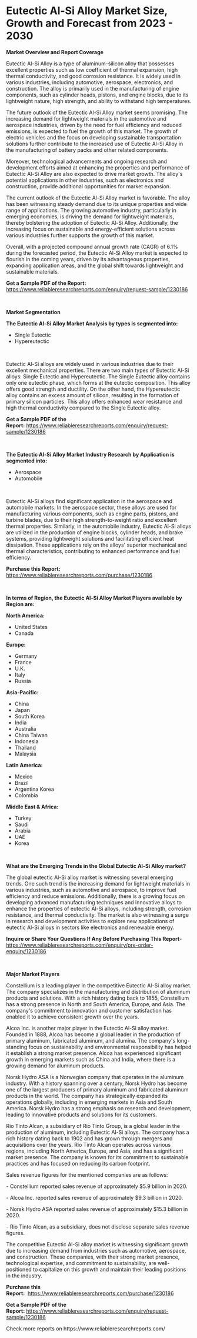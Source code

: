 <p><h1>Eutectic Al-Si Alloy Market Size, Growth and Forecast from 2023 - 2030</h1></p><p><strong>Market Overview and Report Coverage</strong></p>
<p><p>Eutectic Al-Si Alloy is a type of aluminum-silicon alloy that possesses excellent properties such as low coefficient of thermal expansion, high thermal conductivity, and good corrosion resistance. It is widely used in various industries, including automotive, aerospace, electronics, and construction. The alloy is primarily used in the manufacturing of engine components, such as cylinder heads, pistons, and engine blocks, due to its lightweight nature, high strength, and ability to withstand high temperatures.</p><p>The future outlook of the Eutectic Al-Si Alloy market seems promising. The increasing demand for lightweight materials in the automotive and aerospace industries, driven by the need for fuel efficiency and reduced emissions, is expected to fuel the growth of this market. The growth of electric vehicles and the focus on developing sustainable transportation solutions further contribute to the increased use of Eutectic Al-Si Alloy in the manufacturing of battery packs and other related components.</p><p>Moreover, technological advancements and ongoing research and development efforts aimed at enhancing the properties and performance of Eutectic Al-Si Alloy are also expected to drive market growth. The alloy's potential applications in other industries, such as electronics and construction, provide additional opportunities for market expansion.</p><p>The current outlook of the Eutectic Al-Si Alloy market is favorable. The alloy has been witnessing steady demand due to its unique properties and wide range of applications. The growing automotive industry, particularly in emerging economies, is driving the demand for lightweight materials, thereby bolstering the adoption of Eutectic Al-Si Alloy. Additionally, the increasing focus on sustainable and energy-efficient solutions across various industries further supports the growth of this market.</p><p>Overall, with a projected compound annual growth rate (CAGR) of 6.1% during the forecasted period, the Eutectic Al-Si Alloy market is expected to flourish in the coming years, driven by its advantageous properties, expanding application areas, and the global shift towards lightweight and sustainable materials.</p></p>
<p><strong>Get a Sample PDF of the Report:</strong> <a href="https://www.reliableresearchreports.com/enquiry/request-sample/1230186">https://www.reliableresearchreports.com/enquiry/request-sample/1230186</a></p>
<p>&nbsp;</p>
<p><strong>Market Segmentation</strong></p>
<p><strong>The Eutectic Al-Si Alloy Market Analysis by types is segmented into:</strong></p>
<p><ul><li>Single Eutectic</li><li>Hypereutectic</li></ul></p>
<p>&nbsp;</p>
<p><p>Eutectic Al-Si alloys are widely used in various industries due to their excellent mechanical properties. There are two main types of Eutectic Al-Si alloys: Single Eutectic and Hypereutectic. The Single Eutectic alloy contains only one eutectic phase, which forms at the eutectic composition. This alloy offers good strength and ductility. On the other hand, the Hypereutectic alloy contains an excess amount of silicon, resulting in the formation of primary silicon particles. This alloy offers enhanced wear resistance and high thermal conductivity compared to the Single Eutectic alloy.</p></p>
<p><strong>Get a Sample PDF of the Report:</strong>&nbsp;<a href="https://www.reliableresearchreports.com/enquiry/request-sample/1230186">https://www.reliableresearchreports.com/enquiry/request-sample/1230186</a></p>
<p>&nbsp;</p>
<p><strong>The Eutectic Al-Si Alloy Market Industry Research by Application is segmented into:</strong></p>
<p><ul><li>Aerospace</li><li>Automobile</li></ul></p>
<p>&nbsp;</p>
<p><p>Eutectic Al-Si alloys find significant application in the aerospace and automobile markets. In the aerospace sector, these alloys are used for manufacturing various components, such as engine parts, pistons, and turbine blades, due to their high strength-to-weight ratio and excellent thermal properties. Similarly, in the automobile industry, Eutectic Al-Si alloys are utilized in the production of engine blocks, cylinder heads, and brake systems, providing lightweight solutions and facilitating efficient heat dissipation. These applications rely on the alloys' superior mechanical and thermal characteristics, contributing to enhanced performance and fuel efficiency.</p></p>
<p><strong>Purchase this Report:</strong>&nbsp; <a href="https://www.reliableresearchreports.com/purchase/1230186">https://www.reliableresearchreports.com/purchase/1230186</a></p>
<p>&nbsp;</p>
<p><strong>In terms of Region, the Eutectic Al-Si Alloy Market Players available by Region are:</strong></p>
<p>
    <p> <strong> North America: </strong>
        <ul>
            <li>United States</li>
            <li>Canada</li>
        </ul>
        </p> 
    <p> <strong> Europe: </strong>
        <ul>
            <li>Germany</li>
            <li>France</li>
            <li>U.K.</li>
            <li>Italy</li>
            <li>Russia</li>
        </ul>
        </p> 
    <p> <strong> Asia-Pacific: </strong>
        <ul>
            <li>China</li>
            <li>Japan</li>
            <li>South Korea</li>
            <li>India</li>
            <li>Australia</li>
            <li>China Taiwan</li>
            <li>Indonesia</li>
            <li>Thailand</li>
            <li>Malaysia</li>
        </ul>
        </p> 
    <p> <strong> Latin America: </strong>
        <ul>
            <li>Mexico</li>
            <li>Brazil</li>
            <li>Argentina Korea</li>
            <li>Colombia</li>
        </ul>
        </p> 
    <p> <strong> Middle East & Africa: </strong>
        <ul>
            <li>Turkey</li>
            <li>Saudi</li>
            <li>Arabia</li>
            <li>UAE</li>
            <li>Korea</li>
        </ul>
    </p>
    </p>
<p>&nbsp;</p>
<p><strong>What are the Emerging Trends in the Global Eutectic Al-Si Alloy market?</strong></p>
<p><p>The global eutectic Al-Si alloy market is witnessing several emerging trends. One such trend is the increasing demand for lightweight materials in various industries, such as automotive and aerospace, to improve fuel efficiency and reduce emissions. Additionally, there is a growing focus on developing advanced manufacturing techniques and innovative alloys to enhance the properties of eutectic Al-Si alloys, including strength, corrosion resistance, and thermal conductivity. The market is also witnessing a surge in research and development activities to explore new applications of eutectic Al-Si alloys in sectors like electronics and renewable energy.</p></p>
<p><strong>Inquire or Share Your Questions If Any Before Purchasing This Report</strong>- <a href="https://www.reliableresearchreports.com/enquiry/pre-order-enquiry/1230186">https://www.reliableresearchreports.com/enquiry/pre-order-enquiry/1230186</a></p>
<p>&nbsp;</p>
<p><strong>Major Market Players</strong></p>
<p><p>Constellium is a leading player in the competitive Eutectic Al-Si alloy market. The company specializes in the manufacturing and distribution of aluminum products and solutions. With a rich history dating back to 1855, Constellium has a strong presence in North and South America, Europe, and Asia. The company's commitment to innovation and customer satisfaction has enabled it to achieve consistent growth over the years.</p><p>Alcoa Inc. is another major player in the Eutectic Al-Si alloy market. Founded in 1888, Alcoa has become a global leader in the production of primary aluminum, fabricated aluminum, and alumina. The company's long-standing focus on sustainability and environmental responsibility has helped it establish a strong market presence. Alcoa has experienced significant growth in emerging markets such as China and India, where there is a growing demand for aluminum products.</p><p>Norsk Hydro ASA is a Norwegian company that operates in the aluminum industry. With a history spanning over a century, Norsk Hydro has become one of the largest producers of primary aluminum and fabricated aluminum products in the world. The company has strategically expanded its operations globally, including in emerging markets in Asia and South America. Norsk Hydro has a strong emphasis on research and development, leading to innovative products and solutions for its customers.</p><p>Rio Tinto Alcan, a subsidiary of Rio Tinto Group, is a global leader in the production of aluminum, including Eutectic Al-Si alloys. The company has a rich history dating back to 1902 and has grown through mergers and acquisitions over the years. Rio Tinto Alcan operates across various regions, including North America, Europe, and Asia, and has a significant market presence. The company is known for its commitment to sustainable practices and has focused on reducing its carbon footprint.</p><p>Sales revenue figures for the mentioned companies are as follows:</p><p>- Constellium reported sales revenue of approximately $5.9 billion in 2020.</p><p>- Alcoa Inc. reported sales revenue of approximately $9.3 billion in 2020.</p><p>- Norsk Hydro ASA reported sales revenue of approximately $15.3 billion in 2020.</p><p>- Rio Tinto Alcan, as a subsidiary, does not disclose separate sales revenue figures.</p><p>The competitive Eutectic Al-Si alloy market is witnessing significant growth due to increasing demand from industries such as automotive, aerospace, and construction. These companies, with their strong market presence, technological expertise, and commitment to sustainability, are well-positioned to capitalize on this growth and maintain their leading positions in the industry.</p></p>
<p><strong>Purchase this Report:</strong>&nbsp;&nbsp;<a href="https://www.reliableresearchreports.com/purchase/1230186">https://www.reliableresearchreports.com/purchase/1230186</a></p>
<p></p>
<p><strong>Get a Sample PDF of the Report:</strong>&nbsp;<a href="https://www.reliableresearchreports.com/enquiry/request-sample/1230186">https://www.reliableresearchreports.com/enquiry/request-sample/1230186</a></p>
<p>Check more reports on https://www.reliableresearchreports.com/</p>